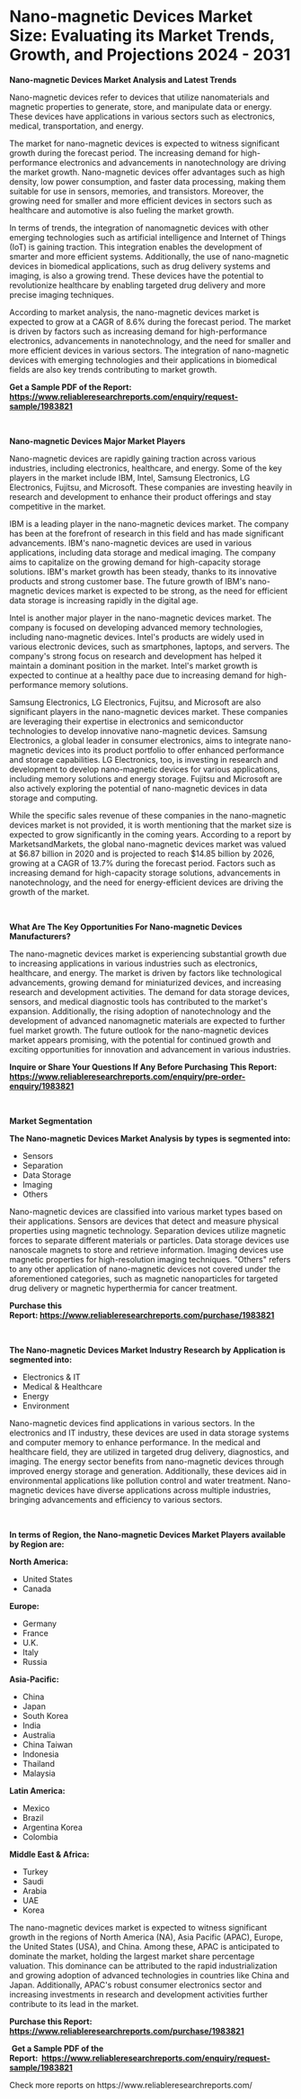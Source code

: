<p><h1>Nano-magnetic Devices Market Size: Evaluating its Market Trends, Growth, and Projections 2024 - 2031</h1></p><p><strong>Nano-magnetic Devices Market Analysis and Latest Trends</strong></p>
<p><p>Nano-magnetic devices refer to devices that utilize nanomaterials and magnetic properties to generate, store, and manipulate data or energy. These devices have applications in various sectors such as electronics, medical, transportation, and energy.</p><p>The market for nano-magnetic devices is expected to witness significant growth during the forecast period. The increasing demand for high-performance electronics and advancements in nanotechnology are driving the market growth. Nano-magnetic devices offer advantages such as high density, low power consumption, and faster data processing, making them suitable for use in sensors, memories, and transistors. Moreover, the growing need for smaller and more efficient devices in sectors such as healthcare and automotive is also fueling the market growth.</p><p>In terms of trends, the integration of nanomagnetic devices with other emerging technologies such as artificial intelligence and Internet of Things (IoT) is gaining traction. This integration enables the development of smarter and more efficient systems. Additionally, the use of nano-magnetic devices in biomedical applications, such as drug delivery systems and imaging, is also a growing trend. These devices have the potential to revolutionize healthcare by enabling targeted drug delivery and more precise imaging techniques.</p><p>According to market analysis, the nano-magnetic devices market is expected to grow at a CAGR of 8.6% during the forecast period. The market is driven by factors such as increasing demand for high-performance electronics, advancements in nanotechnology, and the need for smaller and more efficient devices in various sectors. The integration of nano-magnetic devices with emerging technologies and their applications in biomedical fields are also key trends contributing to market growth.</p></p>
<p><strong>Get a Sample PDF of the Report:&nbsp; <a href="https://www.reliableresearchreports.com/enquiry/request-sample/1983821">https://www.reliableresearchreports.com/enquiry/request-sample/1983821</a></strong></p>
<p>&nbsp;</p>
<p><strong>Nano-magnetic Devices Major Market Players</strong></p>
<p><p>Nano-magnetic devices are rapidly gaining traction across various industries, including electronics, healthcare, and energy. Some of the key players in the market include IBM, Intel, Samsung Electronics, LG Electronics, Fujitsu, and Microsoft. These companies are investing heavily in research and development to enhance their product offerings and stay competitive in the market.</p><p>IBM is a leading player in the nano-magnetic devices market. The company has been at the forefront of research in this field and has made significant advancements. IBM's nano-magnetic devices are used in various applications, including data storage and medical imaging. The company aims to capitalize on the growing demand for high-capacity storage solutions. IBM's market growth has been steady, thanks to its innovative products and strong customer base. The future growth of IBM's nano-magnetic devices market is expected to be strong, as the need for efficient data storage is increasing rapidly in the digital age.</p><p>Intel is another major player in the nano-magnetic devices market. The company is focused on developing advanced memory technologies, including nano-magnetic devices. Intel's products are widely used in various electronic devices, such as smartphones, laptops, and servers. The company's strong focus on research and development has helped it maintain a dominant position in the market. Intel's market growth is expected to continue at a healthy pace due to increasing demand for high-performance memory solutions.</p><p>Samsung Electronics, LG Electronics, Fujitsu, and Microsoft are also significant players in the nano-magnetic devices market. These companies are leveraging their expertise in electronics and semiconductor technologies to develop innovative nano-magnetic devices. Samsung Electronics, a global leader in consumer electronics, aims to integrate nano-magnetic devices into its product portfolio to offer enhanced performance and storage capabilities. LG Electronics, too, is investing in research and development to develop nano-magnetic devices for various applications, including memory solutions and energy storage. Fujitsu and Microsoft are also actively exploring the potential of nano-magnetic devices in data storage and computing.</p><p>While the specific sales revenue of these companies in the nano-magnetic devices market is not provided, it is worth mentioning that the market size is expected to grow significantly in the coming years. According to a report by MarketsandMarkets, the global nano-magnetic devices market was valued at $6.87 billion in 2020 and is projected to reach $14.85 billion by 2026, growing at a CAGR of 13.7% during the forecast period. Factors such as increasing demand for high-capacity storage solutions, advancements in nanotechnology, and the need for energy-efficient devices are driving the growth of the market.</p></p>
<p>&nbsp;</p>
<p><strong>What Are The Key Opportunities For Nano-magnetic Devices Manufacturers?</strong></p>
<p><p>The nano-magnetic devices market is experiencing substantial growth due to increasing applications in various industries such as electronics, healthcare, and energy. The market is driven by factors like technological advancements, growing demand for miniaturized devices, and increasing research and development activities. The demand for data storage devices, sensors, and medical diagnostic tools has contributed to the market's expansion. Additionally, the rising adoption of nanotechnology and the development of advanced nanomagnetic materials are expected to further fuel market growth. The future outlook for the nano-magnetic devices market appears promising, with the potential for continued growth and exciting opportunities for innovation and advancement in various industries.</p></p>
<p><strong>Inquire or Share Your Questions If Any Before Purchasing This Report: <a href="https://www.reliableresearchreports.com/enquiry/pre-order-enquiry/1983821">https://www.reliableresearchreports.com/enquiry/pre-order-enquiry/1983821</a></strong></p>
<p>&nbsp;</p>
<p><strong>Market Segmentation</strong></p>
<p><strong>The Nano-magnetic Devices Market Analysis by types is segmented into:</strong></p>
<p><ul><li>Sensors</li><li>Separation</li><li>Data Storage</li><li>Imaging</li><li>Others</li></ul></p>
<p><p>Nano-magnetic devices are classified into various market types based on their applications. Sensors are devices that detect and measure physical properties using magnetic technology. Separation devices utilize magnetic forces to separate different materials or particles. Data storage devices use nanoscale magnets to store and retrieve information. Imaging devices use magnetic properties for high-resolution imaging techniques. "Others" refers to any other application of nano-magnetic devices not covered under the aforementioned categories, such as magnetic nanoparticles for targeted drug delivery or magnetic hyperthermia for cancer treatment.</p></p>
<p><strong>Purchase this Report:&nbsp;<a href="https://www.reliableresearchreports.com/purchase/1983821">https://www.reliableresearchreports.com/purchase/1983821</a></strong></p>
<p>&nbsp;</p>
<p><strong>The Nano-magnetic Devices Market Industry Research by Application is segmented into:</strong></p>
<p><ul><li>Electronics & IT</li><li>Medical & Healthcare</li><li>Energy</li><li>Environment</li></ul></p>
<p><p>Nano-magnetic devices find applications in various sectors. In the electronics and IT industry, these devices are used in data storage systems and computer memory to enhance performance. In the medical and healthcare field, they are utilized in targeted drug delivery, diagnostics, and imaging. The energy sector benefits from nano-magnetic devices through improved energy storage and generation. Additionally, these devices aid in environmental applications like pollution control and water treatment. Nano-magnetic devices have diverse applications across multiple industries, bringing advancements and efficiency to various sectors.</p></p>
<p>&nbsp;</p>
<p><strong>In terms of Region, the Nano-magnetic Devices Market Players available by Region are:</strong></p>
<p>
    <p> <strong> North America: </strong>
        <ul>
            <li>United States</li>
            <li>Canada</li>
        </ul>
        </p> 
    <p> <strong> Europe: </strong>
        <ul>
            <li>Germany</li>
            <li>France</li>
            <li>U.K.</li>
            <li>Italy</li>
            <li>Russia</li>
        </ul>
        </p> 
    <p> <strong> Asia-Pacific: </strong>
        <ul>
            <li>China</li>
            <li>Japan</li>
            <li>South Korea</li>
            <li>India</li>
            <li>Australia</li>
            <li>China Taiwan</li>
            <li>Indonesia</li>
            <li>Thailand</li>
            <li>Malaysia</li>
        </ul>
        </p> 
    <p> <strong> Latin America: </strong>
        <ul>
            <li>Mexico</li>
            <li>Brazil</li>
            <li>Argentina Korea</li>
            <li>Colombia</li>
        </ul>
        </p> 
    <p> <strong> Middle East & Africa: </strong>
        <ul>
            <li>Turkey</li>
            <li>Saudi</li>
            <li>Arabia</li>
            <li>UAE</li>
            <li>Korea</li>
        </ul>
    </p>
    </p>
<p><p>The nano-magnetic devices market is expected to witness significant growth in the regions of North America (NA), Asia Pacific (APAC), Europe, the United States (USA), and China. Among these, APAC is anticipated to dominate the market, holding the largest market share percentage valuation. This dominance can be attributed to the rapid industrialization and growing adoption of advanced technologies in countries like China and Japan. Additionally, APAC's robust consumer electronics sector and increasing investments in research and development activities further contribute to its lead in the market.</p></p>
<p><strong>Purchase this Report: <a href="https://www.reliableresearchreports.com/purchase/1983821">https://www.reliableresearchreports.com/purchase/1983821</a></strong></p>
<p>&nbsp;<strong>Get a Sample PDF of the Report:&nbsp;&nbsp;<a href="https://www.reliableresearchreports.com/enquiry/request-sample/1983821">https://www.reliableresearchreports.com/enquiry/request-sample/1983821</a></strong></p>
<p><strong></strong></p>
<p>Check more reports on https://www.reliableresearchreports.com/</p>